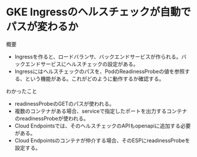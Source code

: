 # GKE Ingressのヘルスチェックが自動でパスが変わるか

概要

- Ingressを作ると、ロードバランサ、バックエンドサービスが作られる。バックエンドサービスにヘルスチェックの設定がある。
- Ingressにはヘルスチェックのパスを、PodのReadinessProbeの値を参照する、という機能がある。これがどのように動作するか確認する。

わかったこと

- readinessProbeのGETのパスが使われる。
- 複数のコンテナがある場合、serviceで指定したポートを出力するコンテナのreadinessProbeが使われる。
- Cloud Endpointsでは、そのヘルスチェックのAPIもopenapiに追加する必要がある。
- Cloud Endpointsのコンテナが仲介する場合、そのESPにreadinessProbeを設定する。
